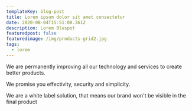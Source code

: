 ```yaml
---
templateKey: blog-post
title: Lorem ipsum dolor sit amet consectetur
date: 2020-08-04T15:51:08.361Z
description: Lorem Bluspot
featuredpost: false
featuredimage: /img/products-grid2.jpg
tags:
  - lorem
---
```

We are permanently improving all our technology and services to create better products.

We promise you effectivity, security and simplicity.

We are a white label solution, that means our brand won't be visible in the final product